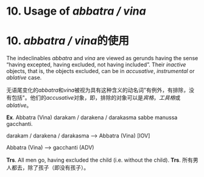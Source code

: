 # **10. Usage of** *abbatra / vina* 
# **10.** *abbatra / vina*的使用
The indeclinables *abbatra* and *vina* are viewed as gerunds having the sense  
“having excepted, having excluded, not having included”. Their *inactive* objects, that is, 
the objects excluded, can be in *accusative*, *instrumental* or *ablative* case. 

无语尾变化的*abbatra*和*vina*被视为具有这种含义的动名词"有例外，有排除，没有包括"。他们的*accusative*对象，即，排除的对象可以是*宾格*，*工具格*或*ablative*。

 **Ex**. Abbatra (Vina) darakam / darakena / darakasma sabbe manussa gacchanti. 
 
  darakam / darakena / darakasma --> Abbatra (Vina) [IOV] 
  
   Abbatra (Vina) --> gacchanti (ADV) 
   
 **Trs**. All men go, having excluded the child (i.e. without the child). 
 **Trs**. 所有男人都去，除了孩子（即没有孩子）。